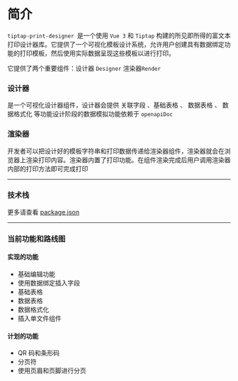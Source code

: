 # 简介

`tiptap-print-designer `是一个使用 `Vue 3` 和 `Tiptap` 构建的所见即所得的富文本打印设计器库。它提供了一个可视化模板设计系统，允许用户创建具有数据绑定功能的打印模板，然后使用实际数据呈现这些模板以进行打印。

它提供了两个重要组件：设计器 `Designer` 渲染器`Render `

### 设计器

是一个可视化设计器组件，设计器会提供 关联字段 、基础表格 、 数据表格 、 数据格式化 等功能设计阶段的数据模拟功能依赖于 `openapiDoc`

### 渲染器

开发者可以把设计好的模板字符串和打印数据传递给渲染器组件，渲染器就会在浏览器上渲染打印内容。渲染器内置了打印功能。在组件渲染完成后用户调用渲染器内部的打印方法即可完成打印

---

### 技术栈

<script setup>
import { IconCloud } from '~/components/ui/icon-cloud'
const slugs = [
  "typescript",
  "tiptap",
  "tailwindcss",
  "vite",
  "pnpm",
  "nodedotjs",
  "vuedotjs",
  'eslint',
  'shadcnui/green',
];
const imageUrls = slugs.map((slug) => `https://cdn.simpleicons.org/${slug}`);
</script>

<div class="grid place-content-center p-6">
  <IconCloud :images="imageUrls" />
</div>

更多请查看 [package.json](https://github.com/l1m2e/tiptap-print-designer/blob/main/packages/core/package.json)

---

### 当前功能和路线图

#### 实现的功能

- 基础编辑功能
- 使用数据绑定插入字段
- 基础表格
- 数据表格
- 数据格式化
- 插入单文件组件

#### 计划的功能

- QR 码和条形码
- 分页符
- 使用页眉和页脚进行分页
